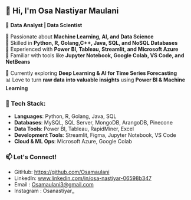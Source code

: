 

## 👋 Hi, I'm Osa Nastiyar Maulani  

🚀 **Data Analyst | Data Scientist** 

🔹 Passionate about **Machine Learning, AI, and Data Science**  
🔹 Skilled in **Python, R, Golang,C++, Java, SQL, and NoSQL Databases**  
🔹 Experienced with **Power BI, Tableau, Streamlit, and Microsoft Azure**  
🔹 Familiar with tools like **Jupyter Notebook, Google Colab, VS Code, and NetBeans**  

📌 Currently exploring **Deep Learning & AI for Time Series Forecasting**  
📊 Love to turn **raw data into valuable insights** using **Power BI & Machine Learning**  

### 🔧 Tech Stack:  
- **Languages**: Python, R, Golang, Java, SQL  
- **Databases**: MySQL, SQL Server, MongoDB, ArangoDB, Pinecone  
- **Data Tools**: Power BI, Tableau, RapidMiner, Excel  
- **Development Tools**: Streamlit, Figma, Jupyter Notebook, VS Code  
- **Cloud & ML Ops**: Microsoft Azure, Google Colab  

### 📫 Let's Connect!  
- GitHub: https://github.com/Osamaulani 
- LinkedIn: www.linkedin.com/in/osa-nastiyar-06598b347
- Email : Osamaulani3@gmail.com
- Instagram : Osanastiyar_
